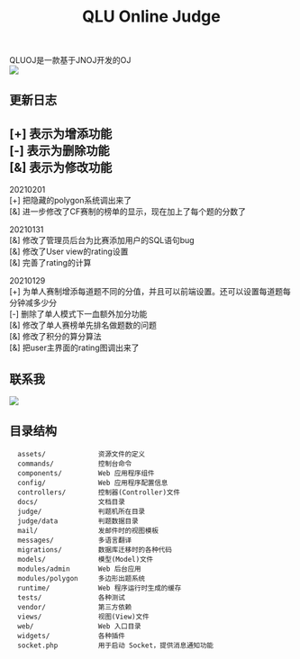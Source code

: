 <p align="center">
    <h1 align="center">QLU Online Judge</h1>
    <br>
</p>

QLUOJ是一款基于JNOJ开发的OJ   
![](docs/images/show.png)

更新日志  
----------  
[+] 表示为增添功能   
[-] 表示为删除功能   
[&] 表示为修改功能   
----------  
20210201  
[+] 把隐藏的polygon系统调出来了  
[&] 进一步修改了CF赛制的榜单的显示，现在加上了每个题的分数了  


20210131  
[&] 修改了管理员后台为比赛添加用户的SQL语句bug   
[&] 修改了User view的rating设置  
[&] 完善了rating的计算  

20210129  
[+] 为单人赛制增添每道题不同的分值，并且可以前端设置。还可以设置每道题每分钟减多少分  
[-] 删除了单人模式下一血额外加分功能  
[&] 修改了单人赛榜单先排名做题数的问题   
[&] 修改了积分的算分算法  
[&] 把user主界面的rating图调出来了  

联系我  
----------
![](docs/images/contact.png)


目录结构  
----------

      assets/             资源文件的定义
      commands/           控制台命令
      components/         Web 应用程序组件
      config/             Web 应用程序配置信息
      controllers/        控制器(Controller)文件
      docs/               文档目录
      judge/              判题机所在目录
      judge/data          判题数据目录
      mail/               发邮件时的视图模板
      messages/           多语言翻译
      migrations/         数据库迁移时的各种代码
      models/             模型(Model)文件
      modules/admin       Web 后台应用
      modules/polygon     多边形出题系统
      runtime/            Web 程序运行时生成的缓存
      tests/              各种测试
      vendor/             第三方依赖
      views/              视图(View)文件
      web/                Web 入口目录
      widgets/            各种插件
      socket.php          用于启动 Socket，提供消息通知功能
